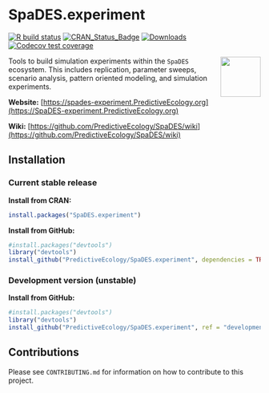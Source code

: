 # SpaDES.experiment

<!-- badges: start -->
[![R build status](https://github.com/PredictiveEcology/SpaDES.experiment/workflows/R-CMD-check/badge.svg)](https://github.com/PredictiveEcology/SpaDES.experiment/actions)
[![CRAN_Status_Badge](http://www.r-pkg.org/badges/version/SpaDES.experiment)](https://cran.r-project.org/package=SpaDES.experiment)
[![Downloads](http://cranlogs.r-pkg.org/badges/grand-total/SpaDES.experiment)](https://cran.r-project.org/package=SpaDES.experiment)
[![Codecov test coverage](https://codecov.io/gh/PredictiveEcology/SpaDES.experiment/branch/master/graph/badge.svg)](https://app.codecov.io/gh/PredictiveEcology/SpaDES.experiment?branch=master)
<!-- badges: end -->

<img align="right" width="80" pad="20" src="https://github.com/PredictiveEcology/SpaDES/raw/master/man/figures/SpaDES.png">

Tools to build simulation experiments within the `SpaDES` ecosystem.
This includes replication, parameter sweeps, scenario analysis, pattern oriented modeling, and simulation experiments.

**Website:** [https://spades-experiment.PredictiveEcology.org](https://SpaDES-experiment.PredictiveEcology.org)

**Wiki:** [https://github.com/PredictiveEcology/SpaDES/wiki](https://github.com/PredictiveEcology/SpaDES/wiki)

## Installation

### Current stable release

**Install from CRAN:**

```r
install.packages("SpaDES.experiment")
```

**Install from GitHub:**

```r
#install.packages("devtools")
library("devtools")
install_github("PredictiveEcology/SpaDES.experiment", dependencies = TRUE) # master
```

### Development version (unstable)

**Install from GitHub:**

```r
#install.packages("devtools")
library("devtools")
install_github("PredictiveEcology/SpaDES.experiment", ref = "development", dependencies = TRUE)
```

## Contributions

Please see `CONTRIBUTING.md` for information on how to contribute to this project.
